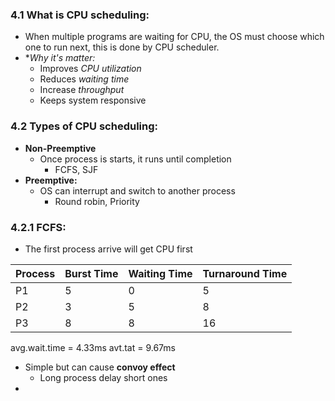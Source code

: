 
### 4.1 What is CPU scheduling:
* When multiple programs are waiting for CPU, the OS must choose which one to run next, this is done by CPU scheduler.
* **Why it's matter:*
	* Improves *CPU utilization*
	* Reduces *waiting time*
	* Increase *throughput*
	* Keeps system responsive

### 4.2 Types of CPU scheduling:
* **Non-Preemptive**
	* Once process is starts, it runs until completion
		* FCFS, SJF
* **Preemptive:**
	* OS can interrupt and switch to another process
		* Round robin, Priority

### 4.2.1 FCFS:
* The first process arrive will get CPU first

|Process|Burst Time|Waiting Time|Turnaround Time|
|---|---|---|---|
|P1|5|0|5|
|P2|3|5|8|
|P3|8|8|16|

avg.wait.time = 4.33ms
avt.tat = 9.67ms
* Simple but can cause **convoy effect**
	* Long process delay short ones
* 